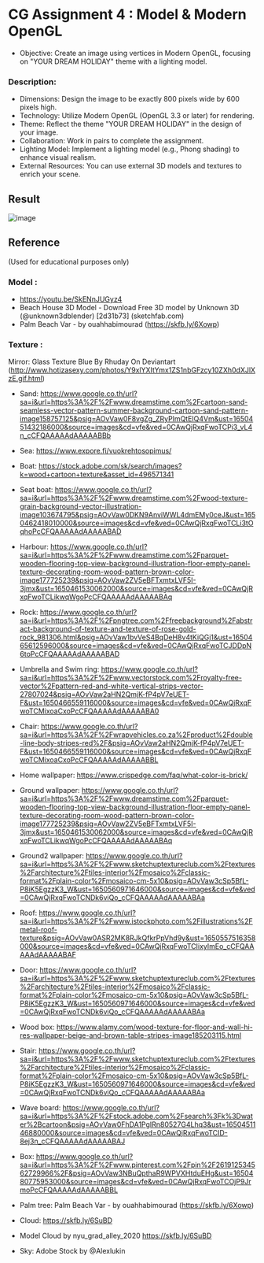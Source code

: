 # CG Assignment 4 : Model & Modern OpenGL

- Objective:
Create an image using vertices in Modern OpenGL, focusing on "YOUR DREAM HOLIDAY" theme with a lighting model.

### Description:

- Dimensions: Design the image to be exactly 800 pixels wide by 600 pixels high.
- Technology: Utilize Modern OpenGL (OpenGL 3.3 or later) for rendering.
- Theme: Reflect the theme "YOUR DREAM HOLIDAY" in the design of your image.
- Collaboration: Work in pairs to complete the assignment.
- Lighting Model: Implement a lighting model (e.g., Phong shading) to enhance visual realism.
- External Resources: You can use external 3D models and textures to enrich your scene.

## Result

![image](https://github.com/Buye4h/cg-assignment4-phone-film/assets/73097117/29969fea-dcf6-45d5-a0d7-fdddba4cacc5)


## Reference
(Used for educational purposes only)

### Model :

- https://youtu.be/SkENnJUGyz4
- Beach House 3D Model - Download Free 3D model by Unknown 3D (@unknown3dblender) [2d31b73] (sketchfab.com)
- Palm Beach Var - by ouahhabimourad (https://skfb.ly/6Xowp)

### Texture :

Mirror: Glass Texture Blue By Rhuday On Deviantart (http://www.hotizasexy.com/photos/Y9xlYXItYmx1ZS1nbGFzcy10ZXh0dXJlXzE.gif.html)

- Sand:
https://www.google.co.th/url?sa=i&url=https%3A%2F%2Fwww.dreamstime.com%2Fcartoon-sand-seamless-vector-pattern-summer-background-cartoon-sand-pattern-image158757125&psig=AOvVaw0F8vgZg_ZRyPlmQtEIQ4Vm&ust=1650451432186000&source=images&cd=vfe&ved=0CAwQjRxqFwoTCPi3_vL4n_cCFQAAAAAdAAAAABBb

- Sea: https://www.expore.fi/vuokrehtosopimus/

- Boat:
https://stock.adobe.com/sk/search/images?k=wood+cartoon+texture&asset_id=496571341

- Seat boat:
https://www.google.co.th/url?sa=i&url=https%3A%2F%2Fwww.dreamstime.com%2Fwood-texture-grain-background-vector-illustration-image103674795&psig=AOvVaw0DKN9AnviWWL4dmEMy0ceJ&ust=1650462418010000&source=images&cd=vfe&ved=0CAwQjRxqFwoTCLi3tOqhoPcCFQAAAAAdAAAAABAD

- Harbour:
https://www.google.co.th/url?sa=i&url=https%3A%2F%2Fwww.dreamstime.com%2Fparquet-wooden-flooring-top-view-background-illustration-floor-empty-panel-texture-decorating-room-wood-pattern-brown-color-image177725239&psig=AOvVaw2ZV5eBFTxmtxLVF5I-3jmx&ust=1650461530062000&source=images&cd=vfe&ved=0CAwQjRxqFwoTCLikwqWgoPcCFQAAAAAdAAAAABAq

- Rock:
https://www.google.co.th/url?sa=i&url=https%3A%2F%2Fpngtree.com%2Ffreebackground%2Fabstract-background-of-texture-and-texture-of-rose-gold-rock_981306.html&psig=AOvVaw1bvVeS4BqDeH8v4tKiQGj1&ust=1650465612596000&source=images&cd=vfe&ved=0CAwQjRxqFwoTCJDDpN6toPcCFQAAAAAdAAAAABAD

- Umbrella and Swim ring:
https://www.google.co.th/url?sa=i&url=https%3A%2F%2Fwww.vectorstock.com%2Froyalty-free-vector%2Fpattern-red-and-white-vertical-strips-vector-27807024&psig=AOvVaw2aHN2QmjK-fP4pV7eUET-F&ust=1650466559116000&source=images&cd=vfe&ved=0CAwQjRxqFwoTCMixoaCxoPcCFQAAAAAdAAAAABA0

- Chair:
https://www.google.co.th/url?sa=i&url=https%3A%2F%2Fwrapvehicles.co.za%2Fproduct%2Fdouble-line-body-stripes-red%2F&psig=AOvVaw2aHN2QmjK-fP4pV7eUET-F&ust=1650466559116000&source=images&cd=vfe&ved=0CAwQjRxqFwoTCMixoaCxoPcCFQAAAAAdAAAAABBL

- Home wallpaper:
https://www.crispedge.com/faq/what-color-is-brick/

- Ground wallpaper:
https://www.google.co.th/url?sa=i&url=https%3A%2F%2Fwww.dreamstime.com%2Fparquet-wooden-flooring-top-view-background-illustration-floor-empty-panel-texture-decorating-room-wood-pattern-brown-color-image177725239&psig=AOvVaw2ZV5eBFTxmtxLVF5I-3jmx&ust=1650461530062000&source=images&cd=vfe&ved=0CAwQjRxqFwoTCLikwqWgoPcCFQAAAAAdAAAAABAq

- Ground2 wallpaper:
https://www.google.co.th/url?sa=i&url=https%3A%2F%2Fwww.sketchuptextureclub.com%2Ftextures%2Farchitecture%2Ftiles-interior%2Fmosaico%2Fclassic-format%2Fplain-color%2Fmosaico-cm-5x10&psig=AOvVaw3cSp5BfL-P8iK5EgzzK3_W&ust=1650560971646000&source=images&cd=vfe&ved=0CAwQjRxqFwoTCNDk6viQo_cCFQAAAAAdAAAAABAa

- Roof:
https://www.google.co.th/url?sa=i&url=https%3A%2F%2Fwww.istockphoto.com%2Fillustrations%2Fmetal-roof-texture&psig=AOvVaw0ASR2MK8RJkQfkrPpVhd9y&ust=1650557516358000&source=images&cd=vfe&ved=0CAwQjRxqFwoTCIixyImEo_cCFQAAAAAdAAAAABAF

- Door:
https://www.google.co.th/url?sa=i&url=https%3A%2F%2Fwww.sketchuptextureclub.com%2Ftextures%2Farchitecture%2Ftiles-interior%2Fmosaico%2Fclassic-format%2Fplain-color%2Fmosaico-cm-5x10&psig=AOvVaw3cSp5BfL-P8iK5EgzzK3_W&ust=1650560971646000&source=images&cd=vfe&ved=0CAwQjRxqFwoTCNDk6viQo_cCFQAAAAAdAAAAABAa

- Wood box:
https://www.alamy.com/wood-texture-for-floor-and-wall-hi-res-wallpaper-beige-and-brown-table-stripes-image185203115.html

- Stair:
https://www.google.co.th/url?sa=i&url=https%3A%2F%2Fwww.sketchuptextureclub.com%2Ftextures%2Farchitecture%2Ftiles-interior%2Fmosaico%2Fclassic-format%2Fplain-color%2Fmosaico-cm-5x10&psig=AOvVaw3cSp5BfL-P8iK5EgzzK3_W&ust=1650560971646000&source=images&cd=vfe&ved=0CAwQjRxqFwoTCNDk6viQo_cCFQAAAAAdAAAAABAa

- Wave board:
https://www.google.co.th/url?sa=i&url=https%3A%2F%2Fstock.adobe.com%2Fsearch%3Fk%3Dwater%2Bcartoon&psig=AOvVaw0FhDA1PgIRn80527G4Lhq3&ust=1650451146880000&source=images&cd=vfe&ved=0CAwQjRxqFwoTCID-8ej3n_cCFQAAAAAdAAAAABAJ

- Box:
https://www.google.co.th/url?sa=i&url=https%3A%2F%2Fwww.pinterest.com%2Fpin%2F261912534562729966%2F&psig=AOvVaw3NBuQpthaR9WPVXHtduEHg&ust=1650480775953000&source=images&cd=vfe&ved=0CAwQjRxqFwoTCOjP9JrmoPcCFQAAAAAdAAAAABBL

- Palm tree: Palm Beach Var - by ouahhabimourad (https://skfb.ly/6Xowp)

- Cloud: https://skfb.ly/6SuBD

- Model Cloud by nyu_grad_alley_2020 https://skfb.ly/6SuBD

- Sky: Adobe Stock by @Alexlukin
